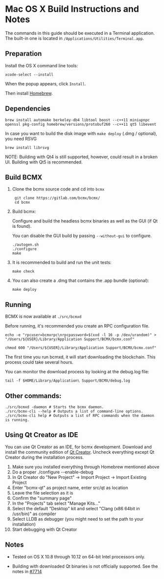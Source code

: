 Mac OS X Build Instructions and Notes
====================================
The commands in this guide should be executed in a Terminal application.
The built-in one is located in `/Applications/Utilities/Terminal.app`.

Preparation
-----------
Install the OS X command line tools:

`xcode-select --install`

When the popup appears, click `Install`.

Then install [Homebrew](http://brew.sh).

Dependencies
----------------------

    brew install automake berkeley-db4 libtool boost --c++11 miniupnpc openssl pkg-config homebrew/versions/protobuf260 --c++11 qt5 libevent

In case you want to build the disk image with `make deploy` (.dmg / optional), you need RSVG

    brew install librsvg

NOTE: Building with Qt4 is still supported, however, could result in a broken UI. Building with Qt5 is recommended.

Build BCMX
------------------------

1. Clone the bcmx source code and cd into `bcmx`

        git clone https://gitlab.com/bcmx/bcmx/
        cd bcmx

2.  Build bcmx:

    Configure and build the headless bcmx binaries as well as the GUI (if Qt is found).

    You can disable the GUI build by passing `--without-gui` to configure.

        ./autogen.sh
        ./configure
        make

3.  It is recommended to build and run the unit tests:

        make check

4.  You can also create a .dmg that contains the .app bundle (optional):

        make deploy

Running
-------

BCMX is now available at `./src/bcmxd`

Before running, it's recommended you create an RPC configuration file.

    echo -e "rpcuser=bcmxrpc\nrpcpassword=$(xxd -l 16 -p /dev/urandom)" > "/Users/${USER}/Library/Application Support/BCMX/bcmx.conf"

    chmod 600 "/Users/${USER}/Library/Application Support/BCMX/bcmx.conf"

The first time you run bcmxd, it will start downloading the blockchain. This process could take several hours.

You can monitor the download process by looking at the debug.log file:

    tail -f $HOME/Library/Application\ Support/BCMX/debug.log

Other commands:
-------

    ./src/bcmxd -daemon # Starts the bcmx daemon.
    ./src/bcmx-cli --help # Outputs a list of command-line options.
    ./src/bcmx-cli help # Outputs a list of RPC commands when the daemon is running.

Using Qt Creator as IDE
------------------------
You can use Qt Creator as an IDE, for bcmx development.
Download and install the community edition of [Qt Creator](https://www.qt.io/download/).
Uncheck everything except Qt Creator during the installation process.

1. Make sure you installed everything through Homebrew mentioned above
2. Do a proper ./configure --enable-debug
3. In Qt Creator do "New Project" -> Import Project -> Import Existing Project
4. Enter "bcmx-qt" as project name, enter src/qt as location
5. Leave the file selection as it is
6. Confirm the "summary page"
7. In the "Projects" tab select "Manage Kits..."
8. Select the default "Desktop" kit and select "Clang (x86 64bit in /usr/bin)" as compiler
9. Select LLDB as debugger (you might need to set the path to your installation)
10. Start debugging with Qt Creator

Notes
-----

* Tested on OS X 10.8 through 10.12 on 64-bit Intel processors only.

* Building with downloaded Qt binaries is not officially supported. See the notes in [#7714](https://github.com/bitcoin/bitcoin/issues/7714)
